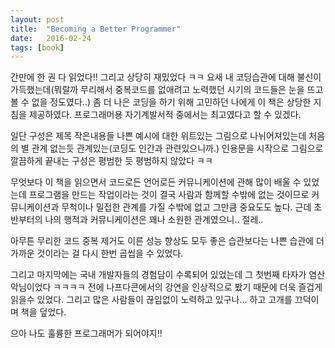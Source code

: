 ```yaml
---
layout: post
title:  "Becoming a Better Programmer"
date:   2016-02-24
tags: [book]
---
```


간만에 한 권 다 읽었다!! 그리고 상당히 재밌었다 ㅋㅋ 요새 내 코딩습관에 대해 불신이 가득했는데(뭐랄까 무리해서 중복코드를 없애려고 노력했던 시기의 코드들은 눈을 뜨고 볼 수 없을 정도였다..) 좀 더 나은 코딩을 하기 위해 고민하던 나에게 이 책은 상당한 지침을 제공하였다. 프로그래머용 자기계발서적 중에서는 최고였다고 할 수 있겠다. 

  일단 구성은 제목 작은내용들 나쁜 예시에 대한 위트있는 그림으로 나뉘어져있는데 처음의 별 관계 없는듯 관계있는(코딩도 인간과 관련있으니까.) 인용문을 시작으로 그림으로 깔끔하게 끝내는 구성은 평범한 듯 평범하지 않았다 ㅋㅋ 

  무엇보다 이 책을 읽으면서 코드로든 언어로든 커뮤니케이션에 관해 많이 배울 수 있었는데 프로그램을 만드는 작업이라는 것이 결국 사람과 함께할 수밖에 없는 것이므로 커뮤니케이션과 무척이나 밀접한 관계를 가질 수밖에 없고 그만큼 중요도도 높다. 근데 초반부터의 나의 행적과 커뮤니케이션은 꽤나 소원한 관계였으니.. 절레.. 

  아무튼 무리한 코드 중복 제거도 이른 성능 향상도 모두 좋은 습관보다는 나쁜 습관에 더 가까운 것이라는 걸 다시 한번 곱씹을 수 있었다. 

  그리고 마지막에는 국내 개발자들의 경험담이 수록되어 있었는데 그 첫번째 타자가 염산악님이었다 ㅋㅋㅋㅋ 전에 나프다콘에서의 강연을 인상적으로 봤기 때문에 더욱 즐겁게 읽을수 있었다. 그리고 많은 사람들이 끊임없이 노력하고 있구나... 하고 고개를 끄덕이며 책을 덮었다. 

  으아 나도 훌륭한 프로그래머가 되어야지!!
